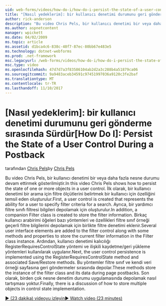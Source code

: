 ```yaml
---
uid: web-forms/videos/how-do-i/how-do-i-persist-the-state-of-a-user-control-during-a-postback
title: "[Nasıl yedeklerim]: bir kullanıcı denetimi durumunu geri gönderme sırasında kalıcı | Microsoft Docs"
author: rick-anderson
description: "Bu video Chris Pels, bir kullanıcı denetimi bir veya daha fazla nesne durumu devam ettirmek gösterilmiştir. İlk olarak, bir kullanıcı denetimi abilit temsil eden oluşturulur..."
ms.author: aspnetcontent
manager: wpickett
ms.date: 04/02/2009
ms.topic: article
ms.assetid: d1bca4c6-838c-40f7-87ec-80bb67e483e5
ms.technology: dotnet-webforms
ms.prod: .net-framework
msc.legacyurl: /web-forms/videos/how-do-i/how-do-i-persist-the-state-of-a-user-control-during-a-postback
msc.type: video
ms.openlocfilehash: 47d7d7a3f83586104ab2d2a3c288b4a51879ca06
ms.sourcegitcommit: 9a9483aceb34591c97451997036a9120c3fe2baf
ms.translationtype: MT
ms.contentlocale: tr-TR
ms.lasthandoff: 11/10/2017
---
```

<a name="how-do-i-persist-the-state-of-a-user-control-during-a-postback"></a><span data-ttu-id="9d3d4-104">[Nasıl yedeklerim]: bir kullanıcı denetimi durumunu geri gönderme sırasında Sürdür</span><span class="sxs-lookup"><span data-stu-id="9d3d4-104">[How Do I]: Persist the State of a User Control During a Postback</span></span>
====================
<span data-ttu-id="9d3d4-105">tarafından [Chris Pels](https://twitter.com/chrispels)</span><span class="sxs-lookup"><span data-stu-id="9d3d4-105">by [Chris Pels](https://twitter.com/chrispels)</span></span>

<span data-ttu-id="9d3d4-106">Bu video Chris Pels, bir kullanıcı denetimi bir veya daha fazla nesne durumu devam ettirmek gösterilmiştir.</span><span class="sxs-lookup"><span data-stu-id="9d3d4-106">In this video Chris Pels shows how to persist the state of one or more objects in a user control.</span></span> <span data-ttu-id="9d3d4-107">İlk olarak, bir kullanıcı denetimi bir arama için filtre ölçütlerini belirtmek bir kullanıcı için özelliğini temsil eden oluşturulur.</span><span class="sxs-lookup"><span data-stu-id="9d3d4-107">First, a user control is created that represents the ability for a user to specify filter criteria for a search.</span></span> <span data-ttu-id="9d3d4-108">Ayrıca, bir yardımcı filtre sınıfı filtresi bilgileri depolamak için oluşturulur.</span><span class="sxs-lookup"><span data-stu-id="9d3d4-108">In addition, a companion Filter class is created to store the filter information.</span></span> <span data-ttu-id="9d3d4-109">Birkaç kullanıcı arabirimi öğeleri bazı yöntemleri ve özellikleri filtre sınıf örneği geçerli filtre bilgilerini depolamak için birlikte filtre denetimi eklenir.</span><span class="sxs-lookup"><span data-stu-id="9d3d4-109">Several user interface elements are added to the filter control along with some methods and properties to store the current filter information in the Filter class instance.</span></span> <span data-ttu-id="9d3d4-110">Ardından, kullanıcı denetimi kalıcılığı RegisterRequiresControlState yöntemi ve ilişkili kaydetme/geri yükleme yöntemleri kullanılarak uygulanır.</span><span class="sxs-lookup"><span data-stu-id="9d3d4-110">Next, the user control persistence is implemented using the RegisterRequiresControlState method and associated Save/Restore methods.</span></span> <span data-ttu-id="9d3d4-111">Bu yöntemler filtre sınıf ve kendi veri örneği sayfasına geri göndermeler sırasında depolar.</span><span class="sxs-lookup"><span data-stu-id="9d3d4-111">These methods store the instance of the filter class and its data during page postbacks.</span></span> <span data-ttu-id="9d3d4-112">Son olarak, birden çok nesne denetim durumu uygulamasında depolamak nasıl tartışması yoktur.</span><span class="sxs-lookup"><span data-stu-id="9d3d4-112">Finally, there is a discussion of how to store multiple objects in control state implementation.</span></span>

[<span data-ttu-id="9d3d4-113">&#9654; (23 dakika) videoyu izleyin</span><span class="sxs-lookup"><span data-stu-id="9d3d4-113">&#9654; Watch video (23 minutes)</span></span>](https://channel9.msdn.com/Blogs/ASP-NET-Site-Videos/how-do-i-persist-the-state-of-a-user-control-during-a-postback)
